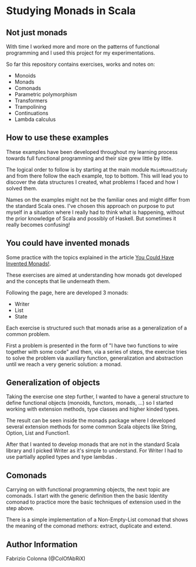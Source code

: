 # Studying Monads in Scala

## Not just monads

With time I worked more and more on the patterns of functional programming and
I used this project for my experimentations.

So far this repository contains exercises, works and notes on:

* Monoids
* Monads
* Comonads
* Parametric polymorphism
* Transformers
* Trampolining
* Continuations
* Lambda calculus

## How to use these examples

These examples have been developed throughout my learning process towards full
functional programming and their size grew little by little.

The logical order to follow is by starting at the main module `MainMonadStudy`
and from there follow the each example, top to bottom. This will lead you to
discover the data structures I created, what problems I faced and how I solved
them.

Names on the examples might not be the familiar ones and might differ from the
standard Scala ones. I've chosen this approach on purpose to put myself in a
situation where I really had to think what is happening, without the prior
knowledge of Scala and possibly of Haskell. But sometimes it really becomes
confusing!

## You could have invented monads

Some practice with the topics explained in the article
[You Could Have Invented Monads!](1).

These exercises are aimed at understanding how monads got developed and the
concepts that lie underneath them.

Following the page, here are developed 3 monads:

* Writer
* List
* State

Each exercise is structured such that monads arise as a generalization of a
common problem.

First a problem is presented in the form of "I have two functions to wire
together with some code" and then, via a series of steps, the exercise tries to
solve the problem via auxiliary function, generalization and abstraction until
we reach a very generic solution: a monad.

[1]: http://blog.sigfpe.com/2006/08/you-could-have-invented-monads-and.html

## Generalization of objects

Taking the exercise one step further, I wanted to have a general structure to
define functional objects (monoids, functors, monads, ...) so I started working
with extension methods, type classes and higher kinded types.

The result can be seen inside the monads package where I developed several
extension methods for some common Scala objects like String, Option, List and
Function1.

After that I wanted to develop monads that are not in the standard Scala library
and I picked Writer as it's simple to understand. For Writer I had to use
partially applied types and type lambdas .

## Comonads

Carrying on with functional programming objects, the next topic are comonads. I
start with the generic definition then the basic Identity comonad to practice
more the basic techniques of extension used in the step above.

There is a simple implementation of a Non-Empty-List comonad that shows the
meaning of the comonad methors: extract, duplicate and extend.

## Author Information

Fabrizio Colonna (@ColOfAbRiX)
